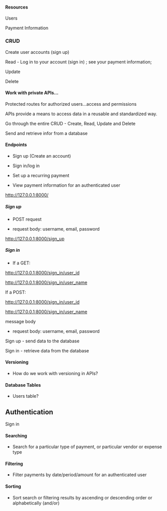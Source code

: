 #### Resources

Users

Payment Information

### CRUD

Create user accounts (sign up)

Read - Log in to your account (sign in) ; see your payment information; 

Update

Delete

#### Work with private APIs...

Protected routes for authorized users...access and permissions

APIs provide a means to access data in a reusable and standardized way.

Go through the entire CRUD - Create, Read, Update and Delete

Send and retrieve infor from a database

#### Endpoints

- Sign up (Create an account)

- Sign in/log in

- Set up a recurring payment

- View payment information for an authenticated user


http://127.0.0.1:8000/

##### Sign up

- POST request

- request body: username, email, password

http://127.0.0.1:8000/sign_up

##### Sign in

- If a GET:

http://127.0.0.1:8000/sign_in/user_id

http://127.0.0.1:8000/sign_in/user_name

If a POST:

http://127.0.0.1:8000/sign_in/user_id

http://127.0.0.1:8000/sign_in/user_name

message body

- request body: username, email, password


Sign up - send data to the database

Sign in - retrieve data from the database



#### Versioning

- How do we work with versioning in APIs?


#### Database Tables

- Users table?

## Authentication

Sign in

#### Searching

- Search for a particular type of payment, or particular vendor or expense type



#### Filtering

- Filter payments by date/period/amount for an authenticated user


#### Sorting

- Sort search or filtering results by ascending or descending order or alphabetically (and/or)